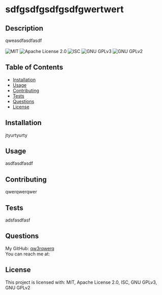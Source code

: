 # sdfgsdfgsdfgsdfgwertwert

## Description 
qweasdfasdfasdf<br/><br/>
![MIT](https://img.shields.io/badge/license-MIT-green) ![Apache License 2.0](https://img.shields.io/badge/license-Apache%202.0-informational) ![ISC](https://img.shields.io/badge/license-ISC-blue) ![GNU GPLv3](https://img.shields.io/badge/license-MITV3-blue) ![GNU GPLv2](https://img.shields.io/badge/license-MITV2-blue)

## Table of Contents 
* [Installation](#installation)
* [Usage](#usage)
* [Contributing](#contributing)
* [Tests](#tests)
* [Questions](#questions)
* [License](#license) 

## Installation 
jtyurtyurty

## Usage
asdfasdfasdf

## Contributing
qwerqwerqwer

## Tests
adsfasdfasf

## Questions
My GitHub: [qw3rqwerq](https://github.com/qw3rqwerq) <br/>
You can reach me at: <adsfa> 

## License 
This project is licensed with: MIT,  Apache License 2.0,  ISC,  GNU GPLv3,  GNU GPLv2 
